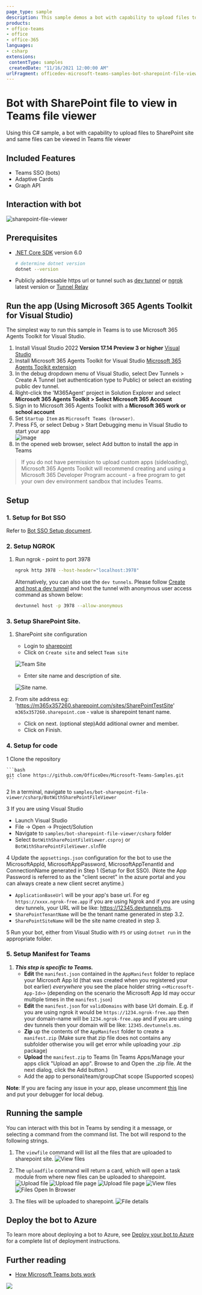 ```yaml
---
page_type: sample
description: This sample demos a bot with capability to upload files to SharePoint site and same files can be viewed in Teams file viewer.
products:
- office-teams
- office
- office-365
languages:
- csharp
extensions:
 contentType: samples
 createdDate: "11/16/2021 12:00:00 AM"
urlFragment: officedev-microsoft-teams-samples-bot-sharepoint-file-viewer-csharp
---
```


# Bot with SharePoint file to view in Teams file viewer

Using this C# sample, a bot with capability to upload files to SharePoint site and same files can be viewed in Teams file viewer

## Included Features
* Teams SSO (bots)
* Adaptive Cards
* Graph API

## Interaction with bot
![sharepoint-file-viewer ](BotWithSharePointFileViewer/Images/sharepoint-viewer.gif)

## Prerequisites

- [.NET Core SDK](https://dotnet.microsoft.com/download) version 6.0

  ```bash
  # determine dotnet version
  dotnet --version
  ```
- Publicly addressable https url or tunnel such as [dev tunnel](https://learn.microsoft.com/en-us/azure/developer/dev-tunnels/get-started?tabs=windows) or [ngrok](https://ngrok.com/) latest version or [Tunnel Relay](https://github.com/OfficeDev/microsoft-teams-tunnelrelay)

## Run the app (Using Microsoft 365 Agents Toolkit for Visual Studio)

The simplest way to run this sample in Teams is to use Microsoft 365 Agents Toolkit for Visual Studio.
1. Install Visual Studio 2022 **Version 17.14 Preview 3 or higher** [Visual Studio](https://visualstudio.microsoft.com/downloads/)
1. Install Microsoft 365 Agents Toolkit for Visual Studio [Microsoft 365 Agents Toolkit extension](https://learn.microsoft.com/en-us/microsoftteams/platform/toolkit/toolkit-v4/install-teams-toolkit-vs?pivots=visual-studio-v17-7)
1. In the debug dropdown menu of Visual Studio, select Dev Tunnels > Create A Tunnel (set authentication type to Public) or select an existing public dev tunnel.
1. Right-click the 'M365Agent' project in Solution Explorer and select **Microsoft 365 Agents Toolkit > Select Microsoft 365 Account**
1. Sign in to Microsoft 365 Agents Toolkit with a **Microsoft 365 work or school account**
1. Set `Startup Item` as `Microsoft Teams (browser)`.
1. Press F5, or select Debug > Start Debugging menu in Visual Studio to start your app
</br>![image](https://raw.githubusercontent.com/OfficeDev/TeamsFx/dev/docs/images/visualstudio/debug/debug-button.png)
1. In the opened web browser, select Add button to install the app in Teams
> If you do not have permission to upload custom apps (sideloading), Microsoft 365 Agents Toolkit will recommend creating and using a Microsoft 365 Developer Program account - a free program to get your own dev environment sandbox that includes Teams.

## Setup

### 1. Setup for Bot SSO
Refer to [Bot SSO Setup document](BotWithSharePointFileViewer/BotSSOSetup.md).

### 2. Setup NGROK
1) Run ngrok - point to port 3978

   ```bash
   ngrok http 3978 --host-header="localhost:3978"
   ```  

   Alternatively, you can also use the `dev tunnels`. Please follow [Create and host a dev tunnel](https://learn.microsoft.com/en-us/azure/developer/dev-tunnels/get-started?tabs=windows) and host the tunnel with anonymous user access command as shown below:

   ```bash
   devtunnel host -p 3978 --allow-anonymous
   ```

### 3. Setup SharePoint Site.
1) SharePoint site configuration
   - Login to [sharepoint](https://www.office.com/launch/sharepoint?auth=2)
   - Click on `Create site` and select `Team site`
   
   ![Team Site](BotWithSharePointFileViewer/Images/teamSite.png)
   
   - Enter site name and description of site.
   
   ![Site name](BotWithSharePointFileViewer/Images/siteName.png).
   
2) From site address eg: 'https://m365x357260.sharepoint.com/sites/SharePointTestSite'
      `m365x357260.sharepoint.com` - value is sharepoint tenant name.
	  
   - Click on next. (optional step)Add aditional owner and member.
   - Click on Finish.

### 4. Setup for code
1 Clone the repository

    ```bash
    git clone https://github.com/OfficeDev/Microsoft-Teams-Samples.git
    ```

2 In a terminal, navigate to `samples/bot-sharepoint-file-viewer/csharp/BotWithSharePointFileViewer`

3 If you are using Visual Studio
   - Launch Visual Studio
   - File -> Open -> Project/Solution
   - Navigate to `samples/bot-sharepoint-file-viewer/csharp` folder
   - Select `BotWithSharePointFileViewer.csproj` or `BotWithSharePointFileViewer.sln`file

4 Update the `appsettings.json` configuration for the bot to use the MicrosoftAppId, MicrosoftAppPassword, MicrosoftAppTenantId and ConnectionName generated in Step 1 (Setup for Bot SSO). (Note the App Password is referred to as the "client secret" in the azure portal and you can always create a new client secret anytime.)
 - `ApplicationBaseUrl` will be your app's base url. For eg `https://xxxx.ngrok-free.app` if you are using Ngrok and if you are using dev tunnels, your URL will be like: https://12345.devtunnels.ms.
 - `SharePointTenantName` will be the tenant name generated in step 3.2.
 - `SharePointSiteName` will be the site name created in step 3.

5 Run your bot, either from Visual Studio with `F5` or using `dotnet run` in the appropriate folder.

### 5. Setup Manifest for Teams
1) __*This step is specific to Teams.*__
    - **Edit** the `manifest.json` contained in the  `AppManifest` folder to replace your Microsoft App Id (that was created when you registered your bot earlier) *everywhere* you see the place holder string `<<Microsoft-App-Id>>` (depending on the scenario the Microsoft App Id may occur multiple times in the `manifest.json`)
    - **Edit** the `manifest.json` for `validDomains` with base Url domain. E.g. if you are using ngrok it would be `https://1234.ngrok-free.app` then your domain-name will be `1234.ngrok-free.app` and if you are using dev tunnels then your domain will be like: `12345.devtunnels.ms`.
    - **Zip** up the contents of the `AppManifest` folder to create a `manifest.zip` (Make sure that zip file does not contains any subfolder otherwise you will get error while uploading your .zip package)
    - **Upload** the `manifest.zip` to Teams (In Teams Apps/Manage your apps click "Upload an app". Browse to and Open the .zip file. At the next dialog, click the Add button.)
    - Add the app to personal/team/groupChat scope (Supported scopes)

**Note**: If you are facing any issue in your app, please uncomment [this](https://github.com/OfficeDev/Microsoft-Teams-Samples/blob/main/samples/bot-sharepoint-file-viewer/csharp/BotWithSharePointFileViewer/AdapterWithErrorHandler.cs#L24) line and put your debugger for local debug.


## Running the sample

You can interact with this bot in Teams by sending it a message, or selecting a command from the command list. The bot will respond to the following strings.

1) The `viewfile` command will list all the files that are uploaded to sharepoint site.
![View files](BotWithSharePointFileViewer/Images/5.ViewFiles.png)

1) The `uploadfile` command will return a card, which will open a task module from where new files can be uploaded to sharepoint.
![Upload file](BotWithSharePointFileViewer/Images/3.UploadFilePrompt.png)
![Upload file page](BotWithSharePointFileViewer/Images/4.UploadFilePopUp.png)
![Upload file page](BotWithSharePointFileViewer/Images/5.SuccessfullyUploaded.png)
![View files](BotWithSharePointFileViewer/Images/5.ViewFiles.png)
![Files Open In Browser](BotWithSharePointFileViewer/Images/FilesOpensOnBrowser.png)

1) The files will be uploaded to sharepoint.
![File details](BotWithSharePointFileViewer/Images/SharePointFilesView.png)

## Deploy the bot to Azure

To learn more about deploying a bot to Azure, see [Deploy your bot to Azure](https://aka.ms/azuredeployment) for a complete list of deployment instructions.

## Further reading

- [How Microsoft Teams bots work](https://docs.microsoft.com/en-us/azure/bot-service/bot-builder-basics-teams?view=azure-bot-service-4.0&tabs=javascript)

<img src="https://pnptelemetry.azurewebsites.net/microsoft-teams-samples/samples/bot-sharepoint-file-viewer-csharp" />